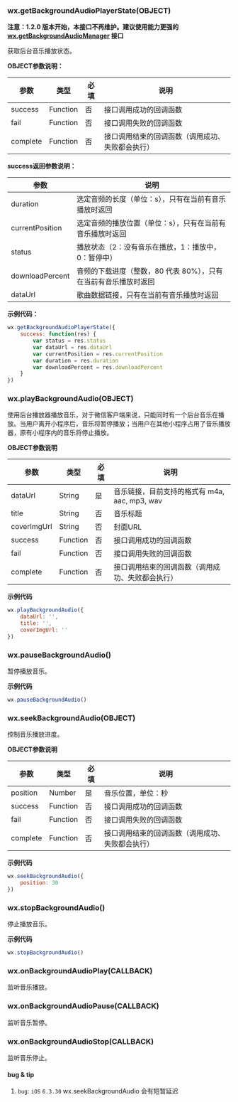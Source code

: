 ### wx.getBackgroundAudioPlayerState(OBJECT)

**注意：1.2.0 版本开始，本接口不再维护。建议使用能力更强的 [wx.getBackgroundAudioManager](getBackgroundAudioManager.md) 接口**

获取后台音乐播放状态。

**OBJECT参数说明：**

| 参数        | 类型   | 必填 | 说明     |
|-------------|--------|------|----------|
| success  | Function | 否    | 接口调用成功的回调函数              |
| fail     | Function | 否    | 接口调用失败的回调函数              |
| complete | Function | 否    | 接口调用结束的回调函数（调用成功、失败都会执行） |

**success返回参数说明：**

| 参数            | 说明                                                            |
|-----------------|-----------------------------------------------------------------|
| duration        | 选定音频的长度（单位：s），只有在当前有音乐播放时返回           |
| currentPosition | 选定音频的播放位置（单位：s），只有在当前有音乐播放时返回       |
| status          | 播放状态（2：没有音乐在播放，1：播放中，0：暂停中）             |
| downloadPercent | 音频的下载进度（整数，80 代表 80%），只有在当前有音乐播放时返回 |
| dataUrl         | 歌曲数据链接，只有在当前有音乐播放时返回                        |

**示例代码：**
```javascript
wx.getBackgroundAudioPlayerState({
	success: function(res) {
		var status = res.status
		var dataUrl = res.dataUrl
		var currentPosition = res.currentPosition
		var duration = res.duration
		var downloadPercent = res.downloadPercent
	}
})
```

### wx.playBackgroundAudio(OBJECT)
使用后台播放器播放音乐，对于微信客户端来说，只能同时有一个后台音乐在播放。当用户离开小程序后，音乐将暂停播放；当用户在其他小程序占用了音乐播放器，原有小程序内的音乐将停止播放。

**OBJECT参数说明**

| 参数        | 类型     | 必填 | 说明                                             |
|-------------|----------|------|--------------------------------------------------|
| dataUrl     | String   | 是   | 音乐链接，目前支持的格式有 m4a, aac, mp3, wav    |
| title       | String   | 否   | 音乐标题                                         |
| coverImgUrl | String   | 否   | 封面URL                                          |
| success     | Function | 否   | 接口调用成功的回调函数                           |
| fail        | Function | 否   | 接口调用失败的回调函数                           |
| complete    | Function | 否   | 接口调用结束的回调函数（调用成功、失败都会执行） |

**示例代码**
```javascript
wx.playBackgroundAudio({
    dataUrl: '',
    title: '',
    coverImgUrl: ''
})
```

### wx.pauseBackgroundAudio()
暂停播放音乐。

**示例代码**
```javascript
wx.pauseBackgroundAudio()
```

### wx.seekBackgroundAudio(OBJECT)
控制音乐播放进度。

**OBJECT参数说明**

| 参数     | 类型   | 必填 | 说明               |
|----------|--------|------|--------------------|
| position | Number | 是   | 音乐位置，单位：秒 |
| success  | Function | 否    | 接口调用成功的回调函数              |
| fail     | Function | 否    | 接口调用失败的回调函数              |
| complete | Function | 否    | 接口调用结束的回调函数（调用成功、失败都会执行） |

**示例代码**
```javascript
wx.seekBackgroundAudio({
    position: 30
})
```

### wx.stopBackgroundAudio()
停止播放音乐。

**示例代码**
```javascript
wx.stopBackgroundAudio()
```

### wx.onBackgroundAudioPlay(CALLBACK)
监听音乐播放。

### wx.onBackgroundAudioPause(CALLBACK)
监听音乐暂停。

### wx.onBackgroundAudioStop(CALLBACK)
监听音乐停止。

#### bug & tip
1. `bug`: `iOS` `6.3.30` wx.seekBackgroundAudio 会有短暂延迟
